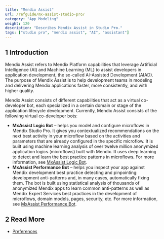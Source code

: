 ```yaml
---
title: "Mendix Assist"
url: /refguide/mx-assist-studio-pro/
category: "App Modeling"
weight: 120
description: "Describes Mendix Assist in Studio Pro."
tags: ["studio pro", "mendix assist", "AI", "assistant"]
---
```


## 1 Introduction 

Mendix Assist refers to Mendix Platform capabilities that leverage Artificial Intelligence (AI) and Machine Learning (ML) to assist developers in application development, the so-called AI-Assisted Development (AIAD). The purpose of Mendix Assist is to help development teams in modeling and delivering Mendix applications faster, more consistently, and with higher quality. 

Mendix Assist consists of different capabilities that act as a virtual co-developer bot, each specialized in a certain domain or stage of the application lifecycle development. Currently, Mendix Assist consists of the following virtual co-developer bots: 

* **MxAssist Logic Bot** – helps you model and configure microflows in Mendix Studio Pro. It gives you contextualized recommendations on the next best activity in your microflow based on the activities and parameters that are already configured in the specific microflow. It is built using machine learning     analysis of over twelve million anonymized application logics (microflows) built with Mendix. It uses deep learning to detect and learn the best practice patterns in microflows. For more information, see [MxAssist Logic Bot](/refguide/mx-assist-logic-bot/).
* **MxAssist Performance Bot** – helps you inspect your app against Mendix development best practice detecting and pinpointing development anti-patterns and, in many cases, automatically fixing them. The bot is built using statistical analysis of thousands of anonymized Mendix apps to learn common anti-patterns as well as Mendix Expert Services best practices in the development of microflows, domain models, pages,     security, etc. For more information, see [MxAssist Performance Bot](/refguide/mx-assist-performance-bot/).

## 2 Read More

* [Preferences](/refguide/preferences-dialog/)

